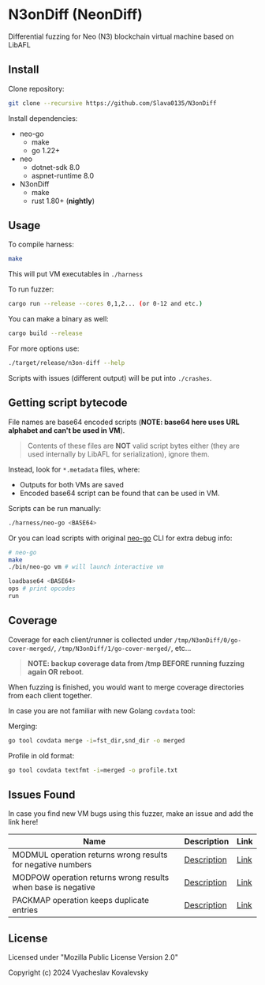 # N3onDiff (NeonDiff)

Differential fuzzing for Neo (N3) blockchain virtual machine based on LibAFL

## Install

Clone repository:

```sh
git clone --recursive https://github.com/Slava0135/N3onDiff
```

Install dependencies:

- neo-go
  - make
  - go 1.22+
- neo
  - dotnet-sdk 8.0
  - aspnet-runtime 8.0
- N3onDiff
  - make
  - rust 1.80+ (__nightly__)

## Usage

To compile harness:

```sh
make
```

This will put VM executables in `./harness`

To run fuzzer:

```sh
cargo run --release --cores 0,1,2... (or 0-12 and etc.)
```

You can make a binary as well:

```sh
cargo build --release
```

For more options use:

```sh
./target/release/n3on-diff --help
```

Scripts with issues (different output) will be put into `./crashes`.

## Getting script bytecode

File names are base64 encoded scripts (__NOTE: base64 here uses URL alphabet and can't be used in VM__).

>Contents of these files are __NOT__ valid script bytes either (they are used internally by LibAFL for serialization), ignore them.

Instead, look for `*.metadata` files, where:

- Outputs for both VMs are saved
- Encoded base64 script can be found that can be used in VM.

Scripts can be run manually:

```sh
./harness/neo-go <BASE64>
```

Or you can load scripts with original [neo-go](https://github.com/nspcc-dev/neo-go) CLI for extra debug info:

```sh
# neo-go
make
./bin/neo-go vm # will launch interactive vm
```

```sh
loadbase64 <BASE64>
ops # print opcodes
run
```

## Coverage

Coverage for each client/runner is collected under `/tmp/N3onDiff/0/go-cover-merged/`, `/tmp/N3onDiff/1/go-cover-merged/`, etc...

>__NOTE: backup coverage data from /tmp BEFORE running fuzzing again OR reboot__.

When fuzzing is finished, you would want to merge coverage directories from each client together.

In case you are not familiar with new Golang `covdata` tool:

Merging:

```sh
go tool covdata merge -i=fst_dir,snd_dir -o merged
```

Profile in old format:

```sh
go tool covdata textfmt -i=merged -o profile.txt
```

## Issues Found

In case you find new VM bugs using this fuzzer, make an issue and add the link here!

| Name                                                         | Description                          | Link                                                    |
| ------------------------------------------------------------ | ------------------------------------ | ------------------------------------------------------- |
| MODMUL operation returns wrong results for negative numbers | [Description](./bugs/neo-go-3598.md) | [Link](https://github.com/nspcc-dev/neo-go/issues/3598) |
| MODPOW operation returns wrong results when base is negative | [Description](./bugs/neo-go-3612.md) | [Link](https://github.com/nspcc-dev/neo-go/issues/3612) |
| PACKMAP operation keeps duplicate entries | [Description](./bugs/neo-go-3613.md) | [Link](https://github.com/nspcc-dev/neo-go/issues/3613) |

## License

Licensed under "Mozilla Public License Version 2.0"

Copyright (c) 2024 Vyacheslav Kovalevsky

